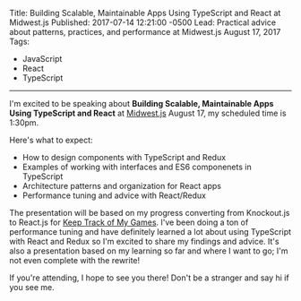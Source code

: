 Title: Building Scalable, Maintainable Apps Using TypeScript and React at Midwest.js
Published: 2017-07-14 12:21:00 -0500
Lead: Practical advice about patterns, practices, and performance at Midwest.js August 17, 2017
Tags:
- JavaScript
- React
- TypeScript
---

I'm excited to be speaking about **Building Scalable, Maintainable Apps Using TypeScript and React** at [Midwest.js](http://midwestjs.com/#/schedule) August 17, my scheduled time is 1:30pm.

Here's what to expect:

- How to design components with TypeScript and Redux
- Examples of working with interfaces and ES6 componenets in TypeScript
- Architecture patterns and organization for React apps
- Performance tuning and advice with React/Redux

The presentation will be based on my progress converting from Knockout.js to React.js for [Keep Track of My Games](http://ktomg.com). I've been doing a ton of performance tuning and have definitely learned a lot about using TypeScript with React and Redux so I'm excited to share my findings and advice. It's also a presentation based on my learning so far and where I want to go; I'm not even complete with the rewrite!

If you're attending, I hope to see you there! Don't be a stranger and say hi if you see me.
